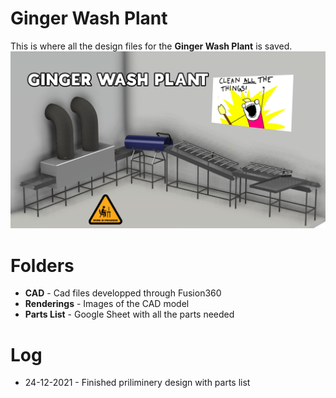 ﻿# Ginger Wash Plant

This is where all the design files for the **Ginger Wash Plant** is saved. 
![Floor Plan V6](https://raw.githubusercontent.com/nadeeofthings/wash-plant-design/main/Renderings/FloorPlan%20v6%20thumb.png)

# Folders

 - **CAD** - Cad files developped through Fusion360
 - **Renderings** - Images of the CAD model
 - **Parts List** - Google Sheet with all the parts needed

# Log

- 24-12-2021 - Finished priliminery design with parts list


